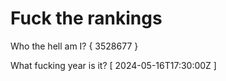 # Fuck the rankings

Who the hell am I?
{ 3528677 }

What fucking year is it?
[ 2024-05-16T17:30:00Z ]
